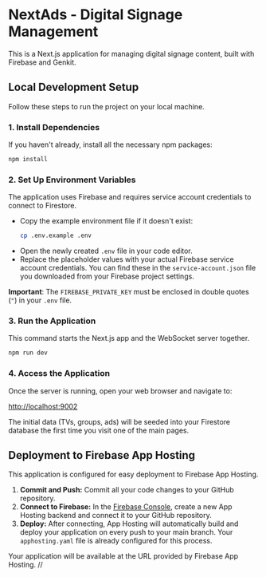# NextAds - Digital Signage Management

This is a Next.js application for managing digital signage content, built with Firebase and Genkit.

## Local Development Setup

Follow these steps to run the project on your local machine.

### 1. Install Dependencies

If you haven't already, install all the necessary npm packages:

```bash
npm install
```

### 2. Set Up Environment Variables

The application uses Firebase and requires service account credentials to connect to Firestore.

- Copy the example environment file if it doesn't exist:
  ```bash
  cp .env.example .env
  ```
- Open the newly created `.env` file in your code editor.
- Replace the placeholder values with your actual Firebase service account credentials. You can find these in the `service-account.json` file you downloaded from your Firebase project settings.

**Important**: The `FIREBASE_PRIVATE_KEY` must be enclosed in double quotes (`"`) in your `.env` file.

### 3. Run the Application

This command starts the Next.js app and the WebSocket server together.

```bash
npm run dev
```

### 4. Access the Application

Once the server is running, open your web browser and navigate to:

[http://localhost:9002](http://localhost:9002)

The initial data (TVs, groups, ads) will be seeded into your Firestore database the first time you visit one of the main pages.

## Deployment to Firebase App Hosting

This application is configured for easy deployment to Firebase App Hosting.

1.  **Commit and Push:** Commit all your code changes to your GitHub repository.
2.  **Connect to Firebase:** In the [Firebase Console](https://console.firebase.google.com/), create a new App Hosting backend and connect it to your GitHub repository.
3.  **Deploy:** After connecting, App Hosting will automatically build and deploy your application on every push to your main branch. Your `apphosting.yaml` file is already configured for this process.

Your application will be available at the URL provided by Firebase App Hosting.
//